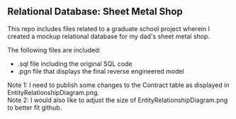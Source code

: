 ## Relational Database: Sheet Metal Shop

This repo includes files related to a graduate school project wherein I created a mockup relational database for my dad's sheet metal shop. 

The following files are included:
- .sql file including the original SQL code
- .pgn file that displays the final reverse engineered model

<div>
     Note 1: I need to publish some changes to the Contract table as displayed in EntityRelationshipDiagram.png.
</br>Note 2: I would also like to adjust the size of EntityRelationshipDiagram.png to better fit github. 
